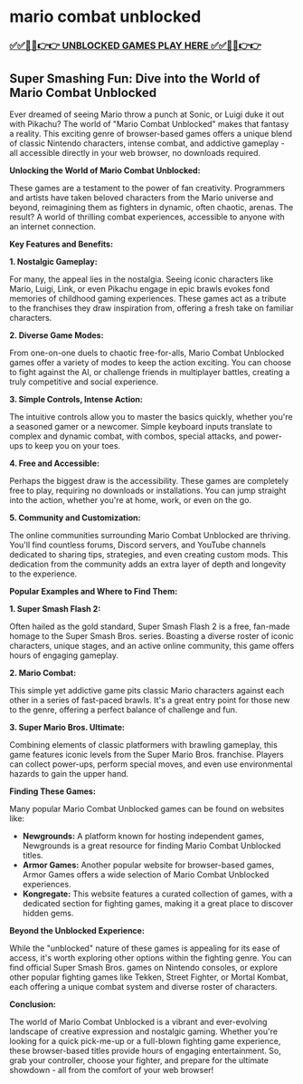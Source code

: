 # mario combat unblocked

### [✅✅🔴🔴👉👉 UNBLOCKED GAMES PLAY HERE ✅✅🔴🔴👉👉](https://topstoryindia.com)

## Super Smashing Fun: Dive into the World of Mario Combat Unblocked

Ever dreamed of seeing Mario throw a punch at Sonic, or Luigi duke it out with Pikachu? The world of "Mario Combat Unblocked" makes that fantasy a reality. This exciting genre of browser-based games offers a unique blend of classic Nintendo characters, intense combat, and addictive gameplay - all accessible directly in your web browser, no downloads required.

**Unlocking the World of Mario Combat Unblocked:**

These games are a testament to the power of fan creativity.  Programmers and artists have taken beloved characters from the Mario universe and beyond, reimagining them as fighters in dynamic, often chaotic, arenas.  The result?  A world of thrilling combat experiences, accessible to anyone with an internet connection.

**Key Features and Benefits:**

**1. Nostalgic Gameplay:**

For many, the appeal lies in the nostalgia. Seeing iconic characters like Mario, Luigi, Link, or even Pikachu engage in epic brawls evokes fond memories of childhood gaming experiences.  These games act as a tribute to the franchises they draw inspiration from, offering a fresh take on familiar characters.

**2. Diverse Game Modes:**

From one-on-one duels to chaotic free-for-alls, Mario Combat Unblocked games offer a variety of modes to keep the action exciting. You can choose to fight against the AI, or challenge friends in multiplayer battles, creating a truly competitive and social experience.

**3. Simple Controls, Intense Action:**

The intuitive controls allow you to master the basics quickly, whether you're a seasoned gamer or a newcomer.  Simple keyboard inputs translate to complex and dynamic combat, with combos, special attacks, and power-ups to keep you on your toes.

**4. Free and Accessible:**

Perhaps the biggest draw is the accessibility. These games are completely free to play, requiring no downloads or installations. You can jump straight into the action, whether you're at home, work, or even on the go.

**5. Community and Customization:**

The online communities surrounding Mario Combat Unblocked are thriving. You'll find countless forums, Discord servers, and YouTube channels dedicated to sharing tips, strategies, and even creating custom mods.  This dedication from the community adds an extra layer of depth and longevity to the experience.

**Popular Examples and Where to Find Them:**

**1. Super Smash Flash 2:**

Often hailed as the gold standard, Super Smash Flash 2 is a free, fan-made homage to the Super Smash Bros. series.  Boasting a diverse roster of iconic characters, unique stages, and an active online community, this game offers hours of engaging gameplay.

**2. Mario Combat:**

This simple yet addictive game pits classic Mario characters against each other in a series of fast-paced brawls.  It's a great entry point for those new to the genre, offering a perfect balance of challenge and fun.

**3. Super Mario Bros. Ultimate:**

Combining elements of classic platformers with brawling gameplay, this game features iconic levels from the Super Mario Bros. franchise. Players can collect power-ups, perform special moves, and even use environmental hazards to gain the upper hand.

**Finding These Games:**

Many popular Mario Combat Unblocked games can be found on websites like:

* **Newgrounds:** A platform known for hosting independent games, Newgrounds is a great resource for finding Mario Combat Unblocked titles.
* **Armor Games:** Another popular website for browser-based games, Armor Games offers a wide selection of Mario Combat Unblocked experiences.
* **Kongregate:** This website features a curated collection of games, with a dedicated section for fighting games, making it a great place to discover hidden gems.

**Beyond the Unblocked Experience:**

While the "unblocked" nature of these games is appealing for its ease of access, it's worth exploring other options within the fighting genre.  You can find official Super Smash Bros. games on Nintendo consoles, or explore other popular fighting games like Tekken, Street Fighter, or Mortal Kombat, each offering a unique combat system and diverse roster of characters.

**Conclusion:**

The world of Mario Combat Unblocked is a vibrant and ever-evolving landscape of creative expression and nostalgic gaming.  Whether you're looking for a quick pick-me-up or a full-blown fighting game experience, these browser-based titles provide hours of engaging entertainment.  So, grab your controller, choose your fighter, and prepare for the ultimate showdown - all from the comfort of your web browser!